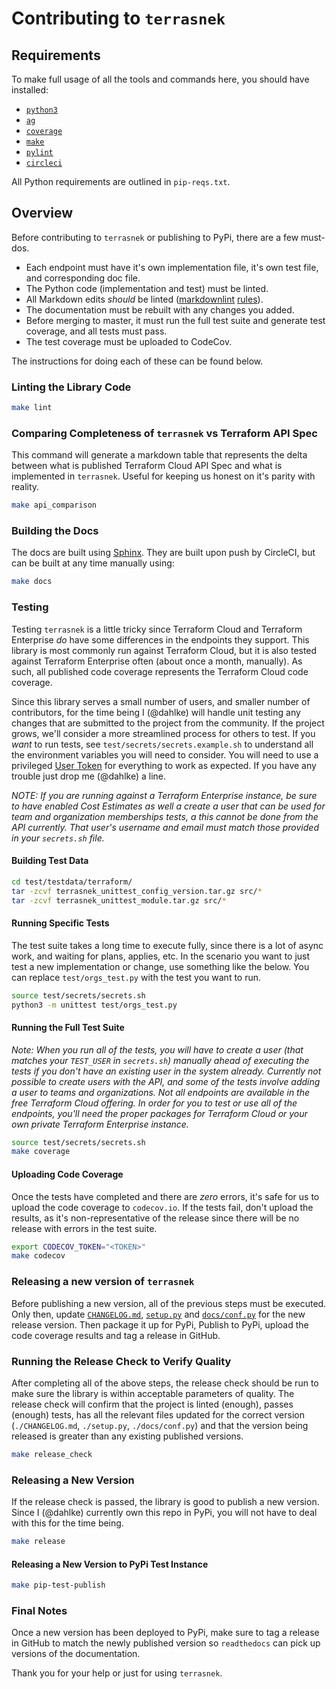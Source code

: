# Contributing to `terrasnek`

## Requirements

To make full usage of all the tools and commands here, you should have installed:

- [`python3`](https://www.python.org/downloads/)
- [`ag`](https://github.com/ggreer/the_silver_searcher)
- [`coverage`](https://coverage.readthedocs.io/en/coverage-5.1/)
- [`make`](https://www.man7.org/linux/man-pages/man1/make.1.html)
- [`pylint`](https://www.pylint.org/)
- [`circleci`](https://circleci.com/docs/2.0/local-cli/#installation)

All Python requirements are outlined in `pip-reqs.txt`.

## Overview

Before contributing to `terrasnek` or publishing to PyPi, there are a few must-dos.

- Each endpoint must have it's own implementation file, it's own test file, and
corresponding doc file.
- The Python code (implementation and test) must be linted.
- All Markdown edits _should_ be linted
([markdownlint](https://marketplace.visualstudio.com/items?itemName=DavidAnson.vscode-markdownlint)
[rules](https://github.com/DavidAnson/markdownlint/blob/master/doc/Rules.md)).
- The documentation must be rebuilt with any changes you added.
- Before merging to master, it must run the full test suite and generate test
coverage, and all tests must pass.
- The test coverage must be uploaded to CodeCov.

The instructions for doing each of these can be found below. 

### Linting the Library Code

```bash
make lint
```

### Comparing Completeness of `terrasnek` vs Terraform API Spec

This command will generate a markdown table that represents the delta between what is published Terraform Cloud API Spec and what is implemented in `terrasnek`. Useful for keeping us honest on it's parity with reality.

```bash
make api_comparison
```

### Building the Docs

The docs are built using [Sphinx](https://www.sphinx-doc.org/en/master/). They
are built upon push by CircleCI, but can be built at any time manually using:

```bash
make docs
```


### Testing

Testing `terrasnek` is a little tricky since Terraform Cloud and Terraform Enterprise _do_ have some differences in the endpoints they support. This library is most commonly run against Terraform Cloud, but it is also tested against Terraform Enterprise often (about once a month, manually). As such, all published code coverage represents the Terraform Cloud code coverage.

Since this library serves a small number of users, and smaller number of contributors, for the time being I (@dahlke) will handle unit testing any changes that are submitted to the project from the community. If the project grows, we'll consider a more streamlined process for others to test. If you _want_ to run tests, see `test/secrets/secrets.example.sh` to understand all the environment variables you will need to consider. You will need to use a privileged [User Token](https://www.terraform.io/docs/cloud/users-teams-organizations/api-tokens.html#user-api-tokens) for everything to work as expected. If you have any trouble just drop me (@dahlke) a line.

_NOTE: If you are running against a Terraform Enterprise instance, be sure to
have enabled Cost Estimates as well a create a user that can be used
for team and organization memberships tests, a this cannot be done
from the API currently. That user's username and email must match those
provided in your `secrets.sh` file._


#### Building Test Data

```bash
cd test/testdata/terraform/
tar -zcvf terrasnek_unittest_config_version.tar.gz src/*
tar -zcvf terrasnek_unittest_module.tar.gz src/*
```

#### Running Specific Tests

The test suite takes a long time to execute fully, since there is a lot of async
work, and waiting for plans, applies, etc. In the scenario you want to just test
a new implementation or change, use something like the below. You can replace
`test/orgs_test.py` with the test you want to run.

```bash
source test/secrets/secrets.sh
python3 -m unittest test/orgs_test.py
```

#### Running the Full Test Suite

_Note: When you run all of the tests, you will have to create a user (that
matches your `TEST_USER` in `secrets.sh`) manually ahead of executing the tests
if you don't have an existing user in the system already. Currently not possible
to create users with the API, and some of the tests involve adding a user to
teams and organizations. Not all endpoints are available in the free Terraform Cloud
offering. In order for you to test or use all of the endpoints, you'll need
the proper packages for Terraform Cloud or your own private Terraform
Enterprise instance._

```bash
source test/secrets/secrets.sh
make coverage
```

#### Uploading Code Coverage

Once the tests have completed and there are *zero* errors, it's safe for us to upload the code coverage to `codecov.io`. If the tests fail, don't upload the results, as it's non-representative of the release since there will be no release with errors in the test suite. 

```bash
export CODECOV_TOKEN="<TOKEN>"
make codecov
```


### Releasing a new version of `terrasnek`

Before publishing a new version, all of the previous steps must be executed. Only then, update [`CHANGELOG.md`](./CHANGELOG.md),
[`setup.py`](./setup.py) and [`docs/conf.py`](./docs/conf.py) for the new release
version. Then package it up for PyPi, Publish to PyPi, upload the code coverage results and tag a release in
GitHub.

### Running the Release Check to Verify Quality

After completing all of the above steps, the release check should be run to make sure the library is within acceptable parameters of quality. The release check will confirm that the project is linted (enough), passes (enough) tests, has all the relevant files updated for the correct version (`./CHANGELOG.md`, `./setup.py`, `./docs/conf.py`) and that the version being released is greater than any existing published versions.

```bash
make release_check
```

### Releasing a New Version

If the release check is passed, the library is good to publish a new version. Since I (@dahlke) currently own this repo in PyPi, you will not have to deal with this for the time being.

```bash
make release
```

#### Releasing a New Version to PyPi Test Instance

```bash
make pip-test-publish
```

### Final Notes

Once a new version has been deployed to PyPi, make sure to tag a release in
GitHub to match the newly published version so `readthedocs` can pick up
versions of the documentation.

Thank you for your help or just for using `terrasnek`.
